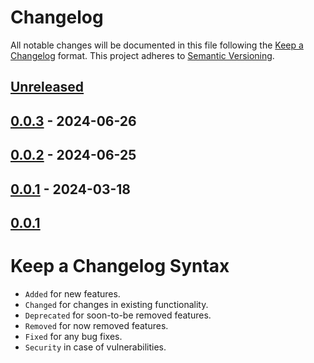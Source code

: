# Changelog

All notable changes will be documented in this file following the [Keep a Changelog](https://keepachangelog.com/en/1.0.0/) 
format. This project adheres to [Semantic Versioning](https://semver.org/spec/v2.0.0.html).

## [Unreleased]

## [0.0.3] - 2024-06-26

## [0.0.2] - 2024-06-25

## [0.0.1] - 2024-03-18

## [0.0.1]

# Keep a Changelog Syntax

-   `Added` for new features.
-   `Changed` for changes in existing functionality.
-   `Deprecated` for soon-to-be removed features.
-   `Removed` for now removed features.
-   `Fixed` for any bug fixes. 
-   `Security` in case of vulnerabilities.

[Unreleased]: https://github.com/glhd/linearavel/compare/0.0.3...HEAD

[0.0.3]: https://github.com/glhd/linearavel/compare/0.0.2...0.0.3

[0.0.2]: https://github.com/glhd/linearavel/compare/0.0.1...0.0.2

[0.0.1]: https://github.com/glhd/linearavel/compare/0.0.1...0.0.1

[0.0.1]: https://github.com/glhd/linearavel/compare/0.0.1...0.0.1
